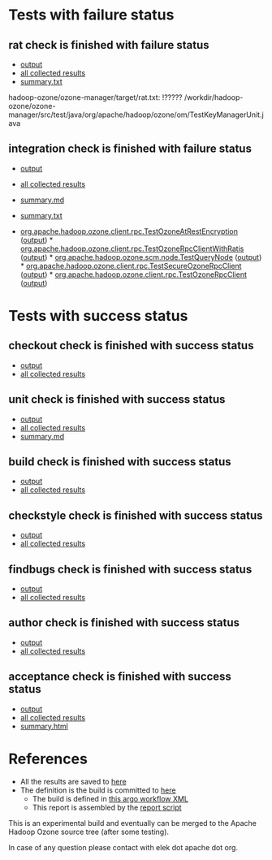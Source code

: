 # Tests with failure status

## rat check is finished with failure status

   * [output](https://raw.githubusercontent.com/elek/ozone-ci/master/pr/pr-hdds-1950-pfqf7/rat/output.log)
   * [all collected results](https://github.com/elek/ozone-ci/tree/master/pr/pr-hdds-1950-pfqf7/rat)
   * [summary.txt](https://github.com/elek/ozone-ci/tree/master/pr/pr-hdds-1950-pfqf7/rat/summary.txt)

hadoop-ozone/ozone-manager/target/rat.txt: !????? /workdir/hadoop-ozone/ozone-manager/src/test/java/org/apache/hadoop/ozone/om/TestKeyManagerUnit.java

## integration check is finished with failure status

   * [output](https://raw.githubusercontent.com/elek/ozone-ci/master/pr/pr-hdds-1950-pfqf7/integration/output.log)
   * [all collected results](https://github.com/elek/ozone-ci/tree/master/pr/pr-hdds-1950-pfqf7/integration)
   * [summary.md](https://github.com/elek/ozone-ci/tree/master/pr/pr-hdds-1950-pfqf7/integration/summary.md)
   * [summary.txt](https://github.com/elek/ozone-ci/tree/master/pr/pr-hdds-1950-pfqf7/integration/summary.txt)

 * [org.apache.hadoop.ozone.client.rpc.TestOzoneAtRestEncryption](hadoop-ozone/integration-test/org.apache.hadoop.ozone.client.rpc.TestOzoneAtRestEncryption.txt) ([output](hadoop-ozone/integration-test/org.apache.hadoop.ozone.client.rpc.TestOzoneAtRestEncryption-output.txt/\n)) * [org.apache.hadoop.ozone.client.rpc.TestOzoneRpcClientWithRatis](hadoop-ozone/integration-test/org.apache.hadoop.ozone.client.rpc.TestOzoneRpcClientWithRatis.txt) ([output](hadoop-ozone/integration-test/org.apache.hadoop.ozone.client.rpc.TestOzoneRpcClientWithRatis-output.txt/\n)) * [org.apache.hadoop.ozone.scm.node.TestQueryNode](hadoop-ozone/integration-test/org.apache.hadoop.ozone.scm.node.TestQueryNode.txt) ([output](hadoop-ozone/integration-test/org.apache.hadoop.ozone.scm.node.TestQueryNode-output.txt/\n)) * [org.apache.hadoop.ozone.client.rpc.TestSecureOzoneRpcClient](hadoop-ozone/integration-test/org.apache.hadoop.ozone.client.rpc.TestSecureOzoneRpcClient.txt) ([output](hadoop-ozone/integration-test/org.apache.hadoop.ozone.client.rpc.TestSecureOzoneRpcClient-output.txt/\n)) * [org.apache.hadoop.ozone.client.rpc.TestOzoneRpcClient](hadoop-ozone/integration-test/org.apache.hadoop.ozone.client.rpc.TestOzoneRpcClient.txt) ([output](hadoop-ozone/integration-test/org.apache.hadoop.ozone.client.rpc.TestOzoneRpcClient-output.txt/\n))



# Tests with success status

## checkout check is finished with success status

   * [output](https://raw.githubusercontent.com/elek/ozone-ci/master/pr/pr-hdds-1950-pfqf7/checkout/output.log)
   * [all collected results](https://github.com/elek/ozone-ci/tree/master/pr/pr-hdds-1950-pfqf7/checkout)


## unit check is finished with success status

   * [output](https://raw.githubusercontent.com/elek/ozone-ci/master/pr/pr-hdds-1950-pfqf7/unit/output.log)
   * [all collected results](https://github.com/elek/ozone-ci/tree/master/pr/pr-hdds-1950-pfqf7/unit)
   * [summary.md](https://github.com/elek/ozone-ci/tree/master/pr/pr-hdds-1950-pfqf7/unit/summary.md)




## build check is finished with success status

   * [output](https://raw.githubusercontent.com/elek/ozone-ci/master/pr/pr-hdds-1950-pfqf7/build/output.log)
   * [all collected results](https://github.com/elek/ozone-ci/tree/master/pr/pr-hdds-1950-pfqf7/build)


## checkstyle check is finished with success status

   * [output](https://raw.githubusercontent.com/elek/ozone-ci/master/pr/pr-hdds-1950-pfqf7/checkstyle/output.log)
   * [all collected results](https://github.com/elek/ozone-ci/tree/master/pr/pr-hdds-1950-pfqf7/checkstyle)


## findbugs check is finished with success status

   * [output](https://raw.githubusercontent.com/elek/ozone-ci/master/pr/pr-hdds-1950-pfqf7/findbugs/output.log)
   * [all collected results](https://github.com/elek/ozone-ci/tree/master/pr/pr-hdds-1950-pfqf7/findbugs)


## author check is finished with success status

   * [output](https://raw.githubusercontent.com/elek/ozone-ci/master/pr/pr-hdds-1950-pfqf7/author/output.log)
   * [all collected results](https://github.com/elek/ozone-ci/tree/master/pr/pr-hdds-1950-pfqf7/author)


## acceptance check is finished with success status

   * [output](https://raw.githubusercontent.com/elek/ozone-ci/master/pr/pr-hdds-1950-pfqf7/acceptance/output.log)
   * [all collected results](https://github.com/elek/ozone-ci/tree/master/pr/pr-hdds-1950-pfqf7/acceptance)
   * [summary.html](https://elek.github.io/ozone-ci/pr/pr-hdds-1950-pfqf7/acceptance/summary.html)




# References

 * All the results are saved to [here](https://github.com/elek/ozone-ci/tree/master/pr/pr-hdds-1950-pfqf7/)
 * The definition is the build is committed to [here](https://github.com/elek/argo-ozone)
    * The build is defined in [this argo workflow XML](https://github.com/elek/argo-ozone/blob/master/ozone-build.yaml)
    * This report is assembled by the [report script](https://github.com/elek/argo-ozone/blob/master/scripts/report.sh)

This is an experimental build and eventually can be merged to the Apache Hadoop Ozone source tree (after some testing).

In case of any question please contact with elek dot apache dot org.
